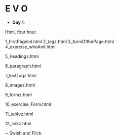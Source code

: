 # E V O

- **Day 1**:

Html, four hour.

1_firstPagelol.html
2_tagz.html
3_formOfthePage.html
4_exercise_whoAmI.html

5_headings.html

6_paragraph.html

7_textTagz.html

8_imagez.html

9_formz.html

10_exercise_Form.html

11_tablez.html

12_linkz.html


─ Swish and Flick.
